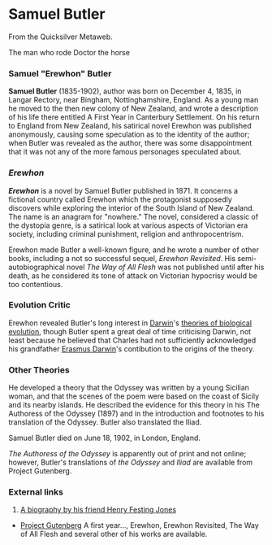 
# Samuel Butler

From the Quicksilver Metaweb.

The man who rode Doctor the horse

### Samuel "Erewhon" Butler


**Samuel Butler** (1835-1902), author was born on December 4, 1835, in Langar Rectory, near Bingham, Nottinghamshire, England. As a young man he moved to the then new colony of New Zealand, and wrote a description of his life there entitled A First Year in Canterbury Settlement. On his return to England from New Zealand, his satirical novel Erewhon was published anonymously, causing some speculation as to the identity of the author; when Butler was revealed as the author, there was some disappointment that it was not any of the more famous personages speculated about. 

### *Erewhon*


***Erewhon*** is a novel by Samuel Butler published in 1871. It concerns a fictional country called Erewhon which the protagonist supposedly discovers while exploring the interior of the South Island of New Zealand. The name is an anagram for "nowhere." The novel, considered a classic of the dystopia genre, is a satirical look at various aspects of Victorian era society, including criminal punishment, religion and anthropocentrism. 

Erewhon made Butler a well-known figure, and he wrote a number of other books, including a not so successful sequel, *Erewhon Revisited*. His semi-autobiographical novel *The Way of All Flesh* was not published until after his death, as he considered its tone of attack on Victorian hypocrisy would be too contentious. 

### Evolution Critic


Erewhon revealed Butler's long interest in [Darwin](/charles-darwin)'s [theories of biological evolution](/theory-of-evolution), though Butler spent a great deal of time criticising Darwin, not least because he believed that Charles had not sufficiently acknowledged his grandfather [Erasmus Darwin](/erasmus-darwin)'s contibution to the origins of the theory. 

### Other Theories


He developed a theory that the Odyssey was written by a young Sicilian woman, and that the scenes of the poem were based on the coast of Sicily and its nearby islands. He described the evidence for this theory in his The Authoress of the Odyssey (1897) and in the introduction and footnotes to his translation of the Odyssey. Butler also translated the Iliad. 

Samuel Butler died on June 18, 1902, in London, England. 

*The Authoress of the Odyssey* is apparently out of print and not online; however, Butler's translations of *the Odyssey* and *Iliad* are available from Project Gutenberg. 

### External links


1. [A biography by his friend Henry Festing Jones](/http-digital-library-upenn-edu-webbin-gutbook-lookup-num-2993)
* [Project Gutenberg](/http-www-gutenberg-net) A first year..., Erewhon, Erewhon Revisited, The Way of All Flesh and several other of his works are available.
